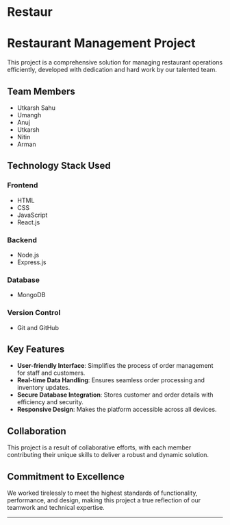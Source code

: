 # Restaur
# Restaurant Management Project  



This project is a comprehensive solution for managing restaurant operations efficiently, developed with dedication and hard work by our talented team.  

## Team Members  
- Utkarsh Sahu  
- Umangh  
- Anuj  
- Utkarsh  
- Nitin  
- Arman  

## Technology Stack Used  
### Frontend  
- HTML  
- CSS  
- JavaScript  
- React.js  

### Backend  
- Node.js  
- Express.js  

### Database  
- MongoDB  

### Version Control  
- Git and GitHub  

## Key Features  
- **User-friendly Interface**: Simplifies the process of order management for staff and customers.  
- **Real-time Data Handling**: Ensures seamless order processing and inventory updates.  
- **Secure Database Integration**: Stores customer and order details with efficiency and security.  
- **Responsive Design**: Makes the platform accessible across all devices.  

## Collaboration  
This project is a result of collaborative efforts, with each member contributing their unique skills to deliver a robust and dynamic solution.  

## Commitment to Excellence  
We worked tirelessly to meet the highest standards of functionality, performance, and design, making this project a true reflection of our teamwork and technical expertise.  

---
